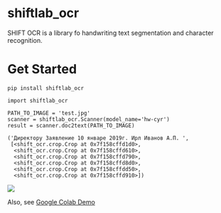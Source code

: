 # shiftlab_ocr

SHIFT OCR is a library fo handwriting text segmentation and character recognition.
 
# Get Started

``` 
pip install shiftlab_ocr

```

```
import shiftlab_ocr

PATH_TO_IMAGE = 'test.jpg'
scanner = shiftlab_ocr.Scanner(model_name='hw-cyr')
result = scanner.doc2text(PATH_TO_IMAGE)

('Директору Заявление 10 январе 2019г. Ирл Иванов А.П. ',
 [<shift_ocr.crop.Crop at 0x7f158cffd1d0>,
  <shift_ocr.crop.Crop at 0x7f158cffd610>,
  <shift_ocr.crop.Crop at 0x7f158cffd790>,
  <shift_ocr.crop.Crop at 0x7f158cffd8d0>,
  <shift_ocr.crop.Crop at 0x7f158cffdd50>,
  <shift_ocr.crop.Crop at 0x7f158cffd910>])

```

![](https://github.com/constantin50/shiftlab_ocr/blob/main/image.png)
  

Also, see [Google Colab Demo](https://colab.research.google.com/drive/1FPfQY9HvjEPEdzfFEZsgSCk5P1TBUAse?usp=sharing)
